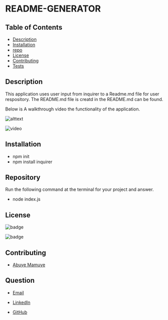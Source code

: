 # README-GENERATOR
 
## Table of Contents
- [Description](#description)
- [Installation](#installation)
- [repo](#repo)
- [License](#license)
- [Contributing](#contributing)
- [Tests](#teste)


## Description
This application uses user input from inquirer to a Readme.md file for user respository. The README.md file is creatd in the README.md can be found.

Below is A walkthrough video the functionality of the application.

 ![alttext](https://lh3.googleusercontent.com/KyvvcO0bXTbkyu1F7-lXmKutFdRoVo31Buas7aP3r2EPQq5NsERd3M7S1mkA4yHj_6WLDdQ=s250)

 ![video](https://drive.google.com/file/d/1ugnDwfYQLtGCZPGzN0zpGNUL6cYmlAOR/view?usp=sharing)

## Installation

- npm init 
- npm install inquirer
## Repository

 Run the following command at the terminal for your project and answer.

* node index.js

## License

 
 ![badge](https://shields.io/badge/license-MIT-green)

![badge](https://shields.io/badge/downloads-120%2Fweek-green)

  ## Contributing

  * [Abuye Mamuye](https://github.com/AbuyeM1)

  ## Question
  
 * [Email](abuye20@yahoo.com)

 * [LinkedIn](https://www.linkedin.com/in/abuye-mamuye-5a49921b0/)

 * [GitHub](https://github.com/AbuyeM1)


